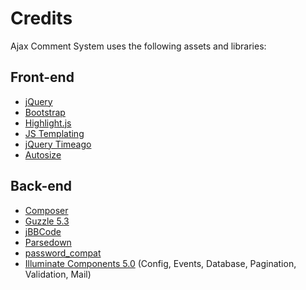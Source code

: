 # Credits

Ajax Comment System uses the following assets and libraries:

## Front-end
- [jQuery](http://jquery.com)
- [Bootstrap](http://getbootstrap.com)
- [Highlight.js](https://highlightjs.org)
- [JS Templating](http://ejohn.org/blog/javascript-micro-templating)
- [jQuery Timeago](http://timeago.yarp.com)
- [Autosize](http://www.jacklmoore.com/autosize)

## Back-end
- [Composer](https://getcomposer.org)
- [Guzzle 5.3](https://github.com/guzzle/guzzle)
- [jBBCode](https://github.com/jbowens/jBBCode)
- [Parsedown](https://github.com/erusev/parsedown)
- [password_compat](https://github.com/ircmaxell/password_compat)
- [Illuminate Components 5.0](https://github.com/illuminate) (Config, Events, Database, Pagination, Validation, Mail)
